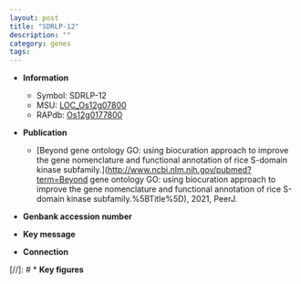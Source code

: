 ```yaml
---
layout: post
title: "SDRLP-12"
description: ""
category: genes
tags: 
---
```


* **Information**  
    + Symbol: SDRLP-12  
    + MSU: [LOC_Os12g07800](http://rice.uga.edu/cgi-bin/ORF_infopage.cgi?orf=LOC_Os12g07800)  
    + RAPdb: [Os12g0177800](https://rapdb.dna.affrc.go.jp/locus/?name=Os12g0177800)  

* **Publication**  
    + [Beyond gene ontology GO: using biocuration approach to improve the gene nomenclature and functional annotation of rice S-domain kinase subfamily.](http://www.ncbi.nlm.nih.gov/pubmed?term=Beyond gene ontology GO: using biocuration approach to improve the gene nomenclature and functional annotation of rice S-domain kinase subfamily.%5BTitle%5D), 2021, PeerJ.

* **Genbank accession number**  

* **Key message**  

* **Connection**  

[//]: # * **Key figures**  


